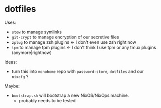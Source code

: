 # dotfiles

Uses:

 * `stow` to manage symlinks
 * `git-crypt` to manage encryption of our secretive files
 * `zplug` to manage zsh plugins <- I don't even use zsh right now
 * `tpm` to manage tpm plugins <- I don't think I use tpm or any tmux plugins (anymore|rightnow)

Ideas:
 - turn this into `monohome` repo with `password-store`, `dotfiles` and our `nixcfg` ?

Maybe:
 - `bootstrap.sh` will bootstrap a new NixOS/NixOps machine.
   - probably needs to be tested

